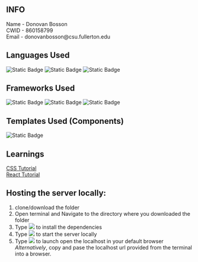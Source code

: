 ## INFO
<p>Name - Donovan Bosson
          <br/>
CWID - 860158799
          <br/>
Email - donovanbosson@csu.fullerton.edu
          </p>


## Languages Used 
![Static Badge](https://img.shields.io/badge/javascript-black?style=for-the-badge&logo=javascript) ![Static Badge](https://img.shields.io/badge/html-black?style=for-the-badge&logo=HTML5)
![Static Badge](https://img.shields.io/badge/css-black?style=for-the-badge&logo=CSS3)

## Frameworks Used 

![Static Badge](https://img.shields.io/badge/react-black?style=for-the-badge&logo=react&link=react.dev) ![Static Badge](https://img.shields.io/badge/tailwindcss-black?style=for-the-badge&logo=tailwindcss) ![Static Badge](https://img.shields.io/badge/vite-black?style=for-the-badge&logo=vite&link=https%3A%2F%2Fvitejs.dev%2F)

## Templates Used (Components)
![Static Badge](https://img.shields.io/badge/nextui-black?style=for-the-badge&logo=nextui)

## Learnings
<a href="https://developer.mozilla.org/en-US/docs/Learn/CSS/First_steps">CSS Tutorial</a>
</br>
<a href="https://react.dev/learn">React Tutorial</a>

## Hosting the server locally: 
<ol>
<li> clone/download the folder </li>
<li>Open terminal and Navigate to the directory where you downloaded the folder</li>
<li>Type <img src="https://img.shields.io/badge/npm_install-white?style=for-the-badge&logo=npm"/> to install the dependencies </li>
<li> Type <img src="https://img.shields.io/badge/npm_run-white?style=for-the-badge&logo=npm"/> to start the server locally </li>
<li> Type <img src="https://img.shields.io/badge/o_%2B_enter-white?style=for-the-badge"/> to launch open the localhost in your default browser </li>
   <em>Alternatively</em>, copy and pase the localhost url provided from the terminal into a browser.
   </ol>

